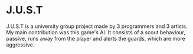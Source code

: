 # J.U.S.T
J.U.S.T is a  university group project made by 3 programmers and 3 artists. My main contribution was this game's AI. It consists of a scout behaviour, passive, runs away from the player and alerts the guards, which are more aggressive.

